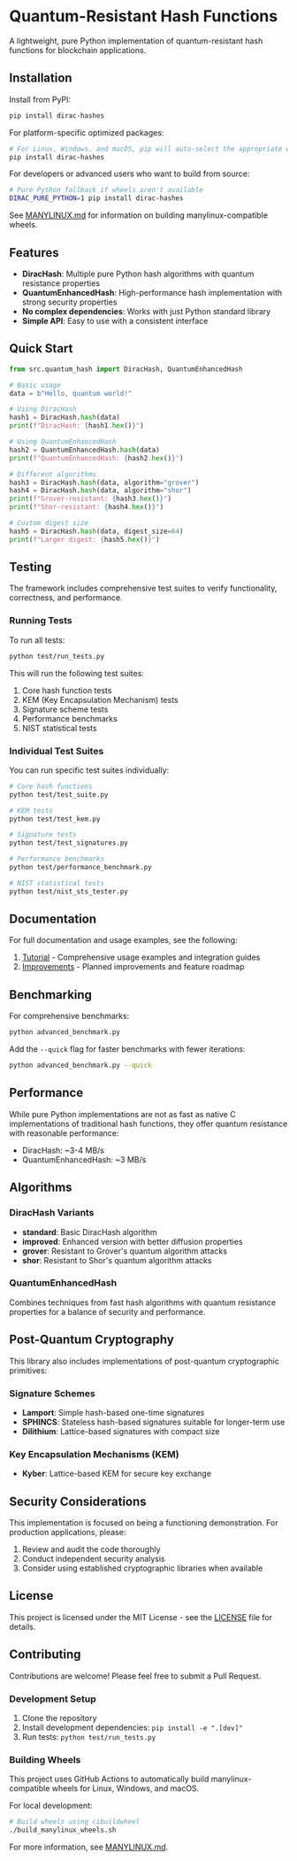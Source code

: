 # Quantum-Resistant Hash Functions

A lightweight, pure Python implementation of quantum-resistant hash functions for blockchain applications.

## Installation

Install from PyPI:

```bash
pip install dirac-hashes
```

For platform-specific optimized packages:

```bash
# For Linux, Windows, and macOS, pip will auto-select the appropriate wheel
pip install dirac-hashes
```

For developers or advanced users who want to build from source:

```bash
# Pure Python fallback if wheels aren't available
DIRAC_PURE_PYTHON=1 pip install dirac-hashes
```

See [MANYLINUX.md](MANYLINUX.md) for information on building manylinux-compatible wheels.

## Features

- **DiracHash**: Multiple pure Python hash algorithms with quantum resistance properties
- **QuantumEnhancedHash**: High-performance hash implementation with strong security properties
- **No complex dependencies**: Works with just Python standard library
- **Simple API**: Easy to use with a consistent interface

## Quick Start

```python
from src.quantum_hash import DiracHash, QuantumEnhancedHash

# Basic usage
data = b"Hello, quantum world!"

# Using DiracHash
hash1 = DiracHash.hash(data)
print(f"DiracHash: {hash1.hex()}")

# Using QuantumEnhancedHash
hash2 = QuantumEnhancedHash.hash(data)
print(f"QuantumEnhancedHash: {hash2.hex()}")

# Different algorithms
hash3 = DiracHash.hash(data, algorithm="grover")
hash4 = DiracHash.hash(data, algorithm="shor")
print(f"Grover-resistant: {hash3.hex()}")
print(f"Shor-resistant: {hash4.hex()}")

# Custom digest size
hash5 = DiracHash.hash(data, digest_size=64)
print(f"Larger digest: {hash5.hex()}")
```

## Testing

The framework includes comprehensive test suites to verify functionality, correctness, and performance.

### Running Tests

To run all tests:

```bash
python test/run_tests.py
```

This will run the following test suites:

1. Core hash function tests
2. KEM (Key Encapsulation Mechanism) tests
3. Signature scheme tests
4. Performance benchmarks
5. NIST statistical tests

### Individual Test Suites

You can run specific test suites individually:

```bash
# Core hash functions
python test/test_suite.py

# KEM tests
python test/test_kem.py

# Signature tests
python test/test_signatures.py

# Performance benchmarks
python test/performance_benchmark.py

# NIST statistical tests
python test/nist_sts_tester.py
```

## Documentation

For full documentation and usage examples, see the following:

1. [Tutorial](TUTORIAL.md) - Comprehensive usage examples and integration guides
2. [Improvements](IMPROVEMENTS.md) - Planned improvements and feature roadmap

## Benchmarking

For comprehensive benchmarks:

```bash
python advanced_benchmark.py
```

Add the `--quick` flag for faster benchmarks with fewer iterations:

```bash
python advanced_benchmark.py --quick
```

## Performance

While pure Python implementations are not as fast as native C implementations of traditional hash functions, they offer quantum resistance with reasonable performance:

- DiracHash: ~3-4 MB/s
- QuantumEnhancedHash: ~3 MB/s

## Algorithms

### DiracHash Variants

- **standard**: Basic DiracHash algorithm
- **improved**: Enhanced version with better diffusion properties
- **grover**: Resistant to Grover's quantum algorithm attacks
- **shor**: Resistant to Shor's quantum algorithm attacks

### QuantumEnhancedHash

Combines techniques from fast hash algorithms with quantum resistance properties for a balance of security and performance.

## Post-Quantum Cryptography

This library also includes implementations of post-quantum cryptographic primitives:

### Signature Schemes

- **Lamport**: Simple hash-based one-time signatures
- **SPHINCS**: Stateless hash-based signatures suitable for longer-term use
- **Dilithium**: Lattice-based signatures with compact size

### Key Encapsulation Mechanisms (KEM)

- **Kyber**: Lattice-based KEM for secure key exchange

## Security Considerations

This implementation is focused on being a functioning demonstration. For production applications, please:

1. Review and audit the code thoroughly
2. Conduct independent security analysis
3. Consider using established cryptographic libraries when available

## License

This project is licensed under the MIT License - see the [LICENSE](LICENSE) file for details.

## Contributing

Contributions are welcome! Please feel free to submit a Pull Request.

### Development Setup

1. Clone the repository
2. Install development dependencies: `pip install -e ".[dev]"`
3. Run tests: `python test/run_tests.py`

### Building Wheels

This project uses GitHub Actions to automatically build manylinux-compatible wheels for Linux, Windows, and macOS.

For local development:
```bash
# Build wheels using cibuildwheel
./build_manylinux_wheels.sh
```

For more information, see [MANYLINUX.md](MANYLINUX.md).